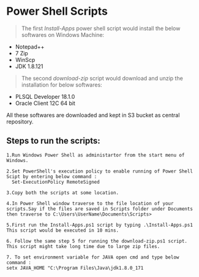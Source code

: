 # Power Shell Scripts 

 > The first _Install-Apps_ power shell script would install the below softwares on Windows Machine:
 - Notepad++
 - 7 Zip
 - WinScp
 - JDK 1.8.121

 > The second _download-zip_ script would download and unzip the installation for below softwares:
 - PLSQL Developer 18.1.0
 - Oracle Client 12C 64 bit 

All these softwares are downloaded and kept in S3 bucket as central repository.

## Steps to run the scripts:
    1.Run Windows Power Shell as administartor from the start menu of Windows.

    2.Set PowerShell's execution policy to enable running of Power Shell Scipt by entering below command : 
      Set-ExecutionPolicy RemoteSigned
    
    3.Copy both the scripts at some location.
    
    4.In Power Shell window traverse to the file location of your scripts.Say if the files are saved in Scripts folder under Documents then traverse to C:\Users\UserName\Documents\Scripts>
    
    5.First run the Install-Apps.ps1 script by typing .\Install-Apps.ps1
    This script would be executed in 10 mins.
    
    6. Follow the same step 5 for running the download-zip.ps1 script. This script might take long time due to large zip files.

    7. To set environment variable for JAVA open cmd and type below command :
    setx JAVA_HOME "C:\Program Files\Java\jdk1.8.0_171
 
    